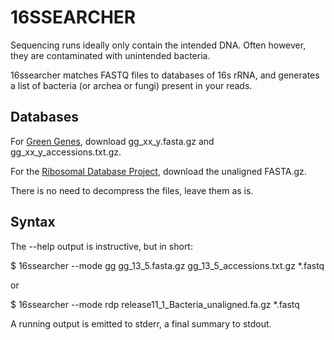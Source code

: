 # 16SSEARCHER

Sequencing runs ideally only contain the intended DNA. Often however, they
are contaminated with unintended bacteria.

16ssearcher matches FASTQ files to databases of 16s rRNA, and generates
a list of bacteria (or archea or fungi) present in your reads.

## Databases
For [Green Genes](http://greengenes.secondgenome.com/downloads), 
download gg_xx_y.fasta.gz and gg_xx_y_accessions.txt.gz.

For the [Ribosomal Database Project](http://rdp.cme.msu.edu/), download the
unaligned FASTA.gz.

There is no need to decompress the files, leave them as is.

## Syntax

The --help output is instructive, but in short:

$ 16ssearcher --mode gg gg_13_5.fasta.gz gg_13_5_accessions.txt.gz *.fastq

or

$ 16ssearcher --mode rdp release11_1_Bacteria_unaligned.fa.gz *.fastq

A running output is emitted to stderr, a final summary to stdout.


